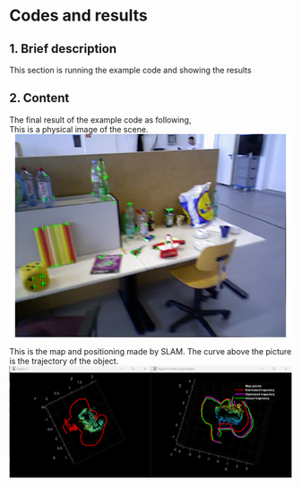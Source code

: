# Codes and results

## 1. Brief description
This section is running the example code and showing the results

## 2. Content
The final result of the example code as following,  
This is a physical image of the scene.  
![Figure1.png](https://github.com/haoli123456/Project-SLAM/blob/970c0a4600968a595eb41a6ffb9451f4d1844a61/Figure1.png)  
 


This is the map and positioning made by SLAM. The curve above the picture is the trajectory of the object.  
[![Figure2](/Figure2.png)](https://github.com/haoli123456/Project-SLAM/blob/07aae542e3ba01741c556bea29f3e2c1b570f265/Figure2.png)  

